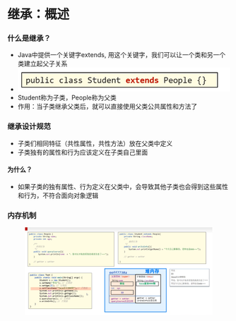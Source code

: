 # 继承：概述

### 什么是继承？

* Java中提供一个关键字extends, 用这个关键字，我们可以让一个类和另一个类建立起父子关系
* ![](<../.gitbook/assets/image (5).png>)
* Student称为子类，People称为父类
* 作用：当子类继承父类后，就可以直接使用父类公共属性和方法了

### 继承设计规范

* 子类们相同特征（共性属性，共性方法）放在父类中定义
* 子类独有的属性和行为应该定义在子类自己里面

#### 为什么？

* 如果子类的独有属性、行为定义在父类中，会导致其他子类也会得到这些属性和行为，不符合面向对象逻辑

### 内存机制

<figure><img src="../.gitbook/assets/image (11).png" alt=""><figcaption></figcaption></figure>



